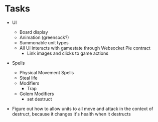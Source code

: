 # Tasks

- UI

  - Board display
  - Animation (greensock?)
  - Summonable unit types
  - All UI interacts with gamestate through Websocket Pie contract
    - Link images and clicks to game actions

- Spells

  - Physical Movement Spells
  - Steal life
  - Modifiers
    - Trap
  - Golem Modifiers
    - set destruct

- Figure out how to allow units to all move and attack in the context of destruct, because it changes it's health when it destructs
